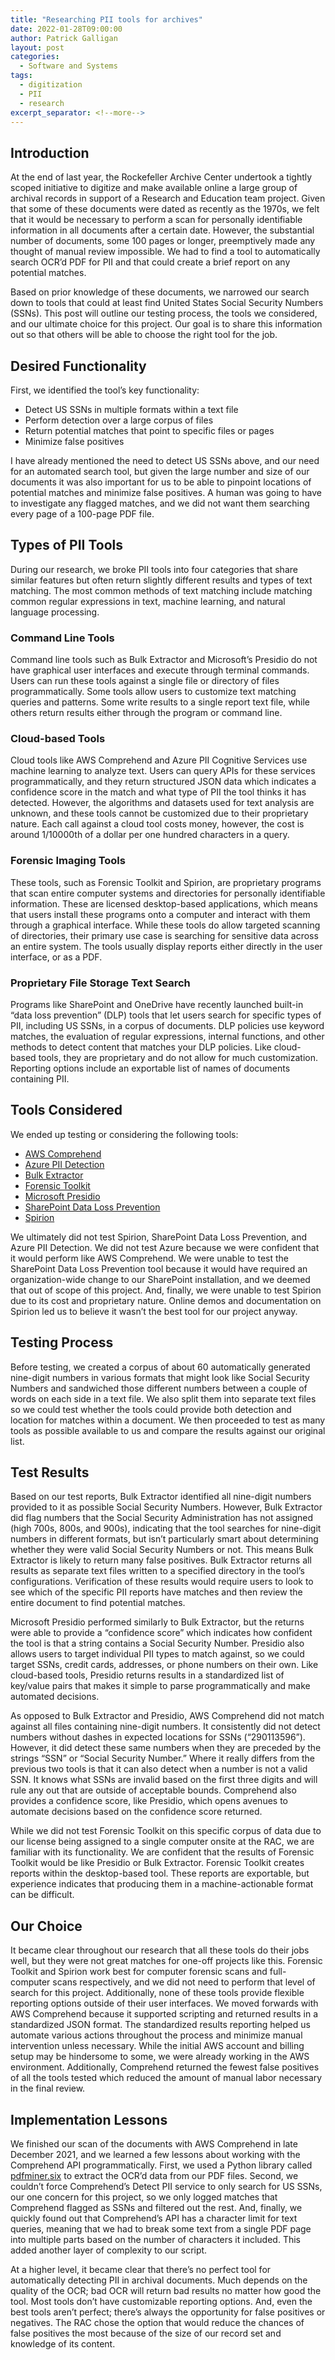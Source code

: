 ```yaml
---
title: "Researching PII tools for archives"
date: 2022-01-28T09:00:00
author: Patrick Galligan
layout: post
categories:
  - Software and Systems
tags:
  - digitization
  - PII
  - research
excerpt_separator: <!--more-->
---
```

## Introduction

At the end of last year, the Rockefeller Archive Center undertook a tightly scoped initiative to digitize and make available online a large group of archival records in support of a Research and Education team project. Given that some of these documents were dated as recently as the 1970s, we felt that it would be necessary to perform a scan for personally identifiable information in all documents after a certain date. However, the substantial number of documents, some 100 pages or longer, preemptively made any thought of manual review impossible. We had to find a tool to automatically search OCR’d PDF for PII and that could create a brief report on any potential matches.
<!--more-->

Based on prior knowledge of these documents, we narrowed our search down to tools that could at least find United States Social Security Numbers (SSNs). This post will outline our testing process, the tools we considered, and our ultimate choice for this project. Our goal is to share this information out so that others will be able to choose the right tool for the job.

## Desired Functionality

First, we identified the tool’s key functionality:

- Detect US SSNs in multiple formats within a text file
- Perform detection over a large corpus of files
- Return potential matches that point to specific files or pages
- Minimize false positives

I have already mentioned the need to detect US SSNs above, and our need for an automated search tool, but given the large number and size of our documents it was also important for us to be able to pinpoint locations of potential matches and minimize false positives. A human was going to have to investigate any flagged matches, and we did not want them searching every page of a 100-page PDF file.

## Types of PII Tools

During our research, we broke PII tools into four categories that share similar features but often return slightly different results and types of text matching. The most common methods of text matching include matching common regular expressions in text, machine learning, and natural language processing.

### Command Line Tools

Command line tools such as Bulk Extractor and Microsoft’s Presidio do not have graphical user interfaces and execute through terminal commands. Users can run these tools against a single file or directory of files programmatically. Some tools allow users to customize text matching queries and patterns. Some write results to a single report text file, while others return results either through the program or command line.  

### Cloud-based Tools

Cloud tools like AWS Comprehend and Azure PII Cognitive Services use machine learning to analyze text. Users can query APIs for these services programmatically, and they return structured JSON data which indicates a confidence score in the match and what type of PII the tool thinks it has detected. However, the algorithms and datasets used for text analysis are unknown, and these tools cannot be customized due to their proprietary nature. Each call against a cloud tool costs money, however, the cost is around 1/10000th of a dollar per one hundred characters in a query.  

### Forensic Imaging Tools

These tools, such as Forensic Toolkit and Spirion, are proprietary programs that scan entire computer systems and directories for personally identifiable information. These are licensed desktop-based applications, which means that users install these programs onto a computer and interact with them through a graphical interface. While these tools do allow targeted scanning of directories, their primary use case is searching for sensitive data across an entire system. The tools usually display reports either directly in the user interface, or as a PDF.

### Proprietary File Storage Text Search

Programs like SharePoint and OneDrive have recently launched built-in “data loss prevention” (DLP) tools that let users search for specific types of PII, including US SSNs, in a corpus of documents. DLP policies use keyword matches, the evaluation of regular expressions, internal functions, and other methods to detect content that matches your DLP policies. Like cloud-based tools, they are proprietary and do not allow for much customization. Reporting options include an exportable list of names of documents containing PII.

## Tools Considered

We ended up testing or considering the following tools:

- [AWS Comprehend](https://docs.aws.amazon.com/comprehend/latest/dg/how-pii.html)
- [Azure PII Detection](https://docs.microsoft.com/en-us/azure/search/cognitive-search-skill-pii-detection)
- [Bulk Extractor](https://github.com/simsong/bulk_extractor/wiki/BEViewer)
- [Forensic Toolkit](https://www.exterro.com/forensic-toolkit)
- [Microsoft Presidio](https://microsoft.github.io/presidio/)
- [SharePoint Data Loss Prevention](https://docs.microsoft.com/en-us/microsoft-365/compliance/dlp-learn-about-dlp?view=o365-worldwide)
- [Spirion](https://www.spirion.com/products/sensitive-data-platform/)

We ultimately did not test Spirion, SharePoint Data Loss Prevention, and Azure PII Detection. We did not test Azure because we were confident that it would perform like AWS Comprehend. We were unable to test the SharePoint Data Loss Prevention tool because it would have required an organization-wide change to our SharePoint installation, and we deemed that out of scope of this project. And, finally, we were unable to test Spirion due to its cost and proprietary nature. Online demos and documentation on Spirion led us to believe it wasn’t the best tool for our project anyway.

## Testing Process

Before testing, we created a corpus of about 60 automatically generated nine-digit numbers in various formats that might look like Social Security Numbers and sandwiched those different numbers between a couple of words on each side in a text file. We also split them into separate text files so we could test whether the tools could provide both detection and location for matches within a document. We then proceeded to test as many tools as possible available to us and compare the results against our original list.

## Test Results

Based on our test reports, Bulk Extractor identified all nine-digit numbers provided to it as possible Social Security Numbers. However, Bulk Extractor did flag numbers that the Social Security Administration has not assigned (high 700s, 800s, and 900s), indicating that the tool searches for nine-digit numbers in different formats, but isn’t particularly smart about determining whether they were valid Social Security Numbers or not. This means Bulk Extractor is likely to return many false positives. Bulk Extractor returns all results as separate text files written to a specified directory in the tool’s configurations. Verification of these results would require users to look to see which of the specific PII reports have matches and then review the entire document to find potential matches.

Microsoft Presidio performed similarly to Bulk Extractor, but the returns were able to provide a “confidence score” which indicates how confident the tool is that a string contains a Social Security Number. Presidio also allows users to target individual PII types to match against, so we could target SSNs, credit cards, addresses, or phone numbers on their own. Like cloud-based tools, Presidio returns results in a standardized list of key/value pairs that makes it simple to parse programmatically and make automated decisions.

As opposed to Bulk Extractor and Presidio, AWS Comprehend did not match against all files containing nine-digit numbers. It consistently did not detect numbers without dashes in expected locations for SSNs (“290113596”). However, it did detect these same numbers when they are preceded by the strings “SSN” or “Social Security Number.” Where it really differs from the previous two tools is that it can also detect when a number is not a valid SSN. It knows what SSNs are invalid based on the first three digits and will rule any out that are outside of acceptable bounds. Comprehend also provides a confidence score, like Presidio, which opens avenues to automate decisions based on the confidence score returned.  

While we did not test Forensic Toolkit on this specific corpus of data due to our license being assigned to a single computer onsite at the RAC, we are familiar with its functionality. We are confident that the results of Forensic Toolkit would be like Presidio or Bulk Extractor. Forensic Toolkit creates reports within the desktop-based tool. These reports are exportable, but experience indicates that producing them in a machine-actionable format can be difficult.

## Our Choice

It became clear throughout our research that all these tools do their jobs well, but they were not great matches for one-off projects like this. Forensic Toolkit and Spirion work best for computer forensic scans and full-computer scans respectively, and we did not need to perform that level of search for this project. Additionally, none of these tools provide flexible reporting options outside of their user interfaces. We moved forwards with AWS Comprehend because it supported scripting and returned results in a standardized JSON format. The standardized results reporting helped us automate various actions throughout the process and minimize manual intervention unless necessary. While the initial AWS account and billing setup may be hindersome to some, we were already working in the AWS environment. Additionally, Comprehend returned the fewest false positives of all the tools tested which reduced the amount of manual labor necessary in the final review.

## Implementation Lessons

We finished our scan of the documents with AWS Comprehend in late December 2021, and we learned a few lessons about working with the Comprehend API programmatically. First, we used a Python library called [pdfminer.six]( https://pypi.org/project/pdfminer.six/) to extract the OCR’d data from our PDF files. Second, we couldn’t force Comprehend’s Detect PII service to only search for US SSNs, our one concern for this project, so we only logged matches that Comprehend flagged as SSNs and filtered out the rest. And, finally, we quickly found out that Comprehend’s API has a character limit for text queries, meaning that we had to break some text from a single PDF page into multiple parts based on the number of characters it included. This added another layer of complexity to our script.  

At a higher level, it became clear that there’s no perfect tool for automatically detecting PII in archival documents. Much depends on the quality of the OCR; bad OCR will return bad results no matter how good the tool. Most tools don’t have customizable reporting options. And, even the best tools aren’t perfect; there’s always the opportunity for false positives or negatives. The RAC chose the option that would reduce the chances of false positives the most because of the size of our record set and knowledge of its content.  
